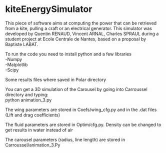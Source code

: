 kiteEnergySimulator
===================

This piece of software aims at computing the power that can be retrieved from a kite, pulling a craft or an electrical generator. This simulator was developed by Quentin RENAUD, Vincent ARNAL, Charles SPRAUL during a student project at Ecole Centrale de Nantes, based on a proposal by Baptiste LABAT.

To run the code you need to install python and a few libraries  
-Numpy  
-Matplotlib  
-Scipy  

Some results files where saved in Polar directory

You can get a 3D simulation of the Carousel by going into Carroussel directory and typing:  
python animation_3.py

The wing parameters are stored in Coefs/wing_cfg.py and in the .dat files (Lift and drag coefficients)

The fluid parameters are stored in Optim/cfg.py. Density can be changed to get results in water instead of air

The carousel parameters (radius, line length) are stored in Carroussel/animation_3.Py
